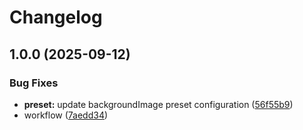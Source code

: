 # Changelog

## 1.0.0 (2025-09-12)


### Bug Fixes

* **preset:** update backgroundImage preset configuration ([56f55b9](https://github.com/vikas5914/astro-takumi/commit/56f55b9b4308e5abe3510014bdbd5e8a8e893c1c))
* workflow ([7aedd34](https://github.com/vikas5914/astro-takumi/commit/7aedd34d19146a1d5732587c0238ed91689a4d8f))
